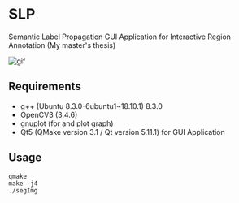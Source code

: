 # SLP
Semantic Label Propagation GUI Application for Interactive Region Annotation (My master's thesis)

![gif](https://github.com/kuboyoo/SLP/blob/master/assets/demo_SLP.gif)

## Requirements
* g++     (Ubuntu 8.3.0-6ubuntu1~18.10.1) 8.3.0
* OpenCV3 (3.4.6)
* gnuplot (for and plot graph)
* Qt5     (QMake version 3.1 / Qt version 5.11.1) for GUI Application

## Usage
`qmake`  
`make -j4`  
`./segImg`  
